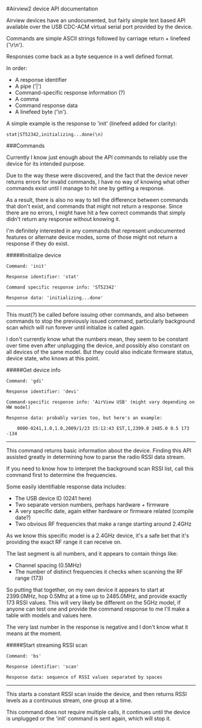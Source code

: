 #Airview2 device API documentation

Airview devices have an undocumented, but fairly simple text based API available 
over the USB CDC-ACM virtual serial port provided by the device.
            
Commands are simple ASCII strings followed by carriage return + linefeed ('\r\n').
            
Responses come back as a byte sequence in a well defined format. 

In order:

* A response identifier
* A pipe ('|')
* Command-specific response information (?)
* A comma
* Command response data
* A linefeed byte ('\n').

A simple example is the response to 'init' (linefeed added for clarity):
            
    stat|ST52342,initializing...done(\n)




###Commands

Currently I know just enough about the API commands to reliably use the device 
for its intended purpose. 

Due to the way these were discovered, and the fact that the device never returns 
errors for invalid commands, I have no way of knowing what other commands exist 
until I manage to hit one by getting a response.

As a result, there is also no way to tell the difference between commands that 
don't exist, and commands that might not return a response. Since there are no 
errors, I might have hit a few correct commands that simply didn't return any 
response without knowing it.

I'm definitely interested in any commands that represent undocumented features
or alternate device modes, some of those might not return a response if they do
exist.




#####Initialize device 

    Command: 'init'
    
    Response identifier: 'stat'
        
    Command specific response info: 'ST52342'
        
    Response data: 'initializing...done'

------------------------------------------------------------
            
This must(?) be called before issuing other commands, and also between commands to 
stop the previously issued command, particularly background scan which will run
forever until initialize is called again.
                    
I don't currently know what the numbers mean, they seem to be constant over time 
even after unplugging the device, and possibly also constant on all devices of 
the same model. But they could also indicate firmware status, device state, who
knows at this point.
                    


        
        
#####Get device info

    Command: 'gdi'

    Response identifier: 'devi'

    Command-specific response info: 'AirView USB' (might vary depending on HW model)

    Response data: probably varies too, but here's an example:

        0000-0241,1.0,1.0,2009/1/23 15:12:43 EST,1,2399.0 2485.0 0.5 173 -134
    
------------------------------------------------------------
        
This command returns basic information about the device. Finding this API assisted 
greatly in determining how to parse the radio RSSI data stream.

If you need to know how to interpret the background scan RSSI list, call this
command first to determine the frequencies.
        
Some easily identifiable response data includes: 
        
* The USB device ID (0241 here)
* Two separate version numbers, perhaps hardware + firmware
* A very specific date, again either hardware or firmware related (compile date?)
* Two obvious RF frequencies that make a range starting around 2.4GHz

As we know this specific model is a 2.4GHz device, it's a safe bet that it's 
providing the exact RF range it can receive on.

The last segment is all numbers, and it appears to contain things like:

* Channel spacing (0.5MHz)
* The number of distinct frequencies it checks when scanning the RF range (173)

So putting that together, on my own device it appears to start at 2399.0MHz, 
hop 0.5Mhz at a time up to 2485.0MHz, and provide exactly 173 RSSI values. This
will very likely be different on the 5GHz model, if anyone can test one and
provide the command response to me I'll make a table with models and values here.

The very last number in the response is negative and I don't know what it means 
at the moment.





#####Start streaming RSSI scan

    Command: 'bs'

    Response identifier: 'scan'

    Response data: sequence of RSSI values separated by spaces

------------------------------------------------------------
            
This starts a constant RSSI scan inside the device, and then returns RSSI levels 
as a continuous stream, one group at a time.

This command does not require multiple calls, it continues until the device is
unplugged or the 'init' command is sent again, which will stop it.
